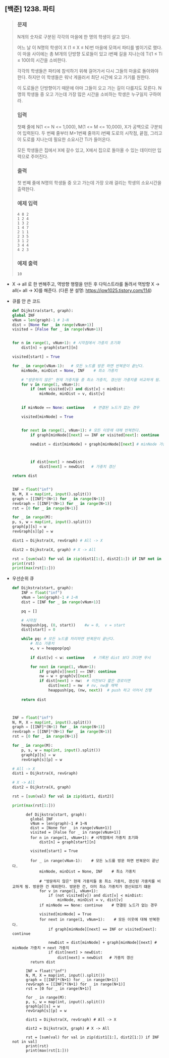 ## [백준] 1238. 파티

>### 문제
>
>N개의 숫자로 구분된 각각의 마을에 한 명의 학생이 살고 있다.
>
>어느 날 이 N명의 학생이 X (1 ≤ X ≤ N)번 마을에 모여서 파티를 벌이기로 했다. 이 마을 사이에는 총 M개의 단방향 도로들이 있고 i번째 길을 지나는데 Ti(1 ≤ Ti ≤ 100)의 시간을 소비한다.
>
>각각의 학생들은 파티에 참석하기 위해 걸어가서 다시 그들의 마을로 돌아와야 한다. 하지만 이 학생들은 워낙 게을러서 최단 시간에 오고 가기를 원한다.
>
>이 도로들은 단방향이기 때문에 아마 그들이 오고 가는 길이 다를지도 모른다. N명의 학생들 중 오고 가는데 가장 많은 시간을 소비하는 학생은 누구일지 구하여라.
>
>### 입력
>
>첫째 줄에 N(1 <= N <= 1,000), M(1 <= M <= 10,000), X가 공백으로 구분되어 입력된다. 두 번째 줄부터 M+1번째 줄까지 i번째 도로의 시작점, 끝점, 그리고 이 도로를 지나는데 필요한 소요시간 Ti가 들어온다.
>
>모든 학생들은 집에서 X에 갈수 있고, X에서 집으로 돌아올 수 있는 데이터만 입력으로 주어진다.
>
>### 출력
>
>첫 번째 줄에 N명의 학생들 중 오고 가는데 가장 오래 걸리는 학생의 소요시간을 출력한다.
>
>### 예제 입력
>
>```
>4 8 2
>1 2 4
>1 3 2
>1 4 7
>2 1 1
>2 3 5
>3 1 2
>3 4 4
>4 2 3
>```
>
>### 예제 출력
>
>```
>10
>```





* X -> all 로 한 번해주고, 역방향 행렬을 만든 후 다익스트라를 돌려서 역방향 X -> all(= all -> X)를 해준다. (다른 분 설명: https://jow1025.tistory.com/114)



* 큐를 안 쓴 코드

  ```python
  def Dijkstra(start, graph):
  global INF
  vNum = len(graph)-1 # 1~N
  dist = [None for _ in range(vNum+1)]
  visited = [False for _ in range(vNum+1)]
  
  
  for n in range(1, vNum+1): # 시작점에서 가중치 초기화
      dist[n] = graph[start][n]
  
  visited[start] = True
  
  for _ in range(vNum-1):	# 모든 노드를 방문 하면 반복문이 끝난다.
      minNode, minDist = None, INF    # 최소 가중치
  
      # "방문하지 않은" 현재 가중치들 중 최소 가중치, 갱신된 가중치를 비교하게 됨. 방문한 건 제외한다. 방문한 건, 이미 최소 가중치가 갱신되었기 떄문
      for v in range(1, vNum+1):
          if (not visited[v]) and dist[v] < minDist:
              minNode, minDist = v, dist[v]
  
      
      if minNode == None: continue    # 연결된 노드가 없는 경우
  
      visited[minNode] = True
  
  
      for next in range(1, vNum+1):	# 모든 이웃에 대해 반복한다.
          if graph[minNode][next] == INF or visited[next]: continue
  
          newDist = dist[minNode] + graph[minNode][next] # minNode 가중치 + next 가중치
  
  
  
          if dist[next] > newDist:
              dist[next] = newDist   # 가중치 갱신
  
  return dist
  
  
  INF = float("inf")
  N, M, X = map(int, input().split())
  graph = [[INF]*(N+1) for _ in range(N+1)]
  revGraph = [[INF]*(N+1) for _ in range(N+1)]
  rst = [0 for _ in range(N+1)]
  
  for _ in range(M):
  p, s, w = map(int, input().split())
  graph[p][s] = w
  revGraph[s][p] = w
  
  dist1 = Dijkstra(X, revGraph) # All -> X
  
  dist2 = Dijkstra(X, graph) # X -> All
  
  rst = [sum(val) for val in zip(dist1[1:], dist2[1:]) if INF not in val]
  print(rst)
  print(max(rst[1:]))
  
  ```
  
  



* 우선순위 큐

  ```python
  def Dijkstra(start, graph):
      INF = float("inf")
      vNum = len(graph)-1 # 1~N
      dist = [INF for _ in range(vNum+1)]
  
      pq = []
  
      # 시작점
      heappush(pq, (0, start))    #w = 0,  v = start
      dist[start] = 0
  
      while pq:	# 모든 노드를 처리하면 반복문이 끝난다.
          # 최소 가중치
          w, v = heappop(pq)
          
          if dist[v] < w: continue    # 기록된 dist 보다 크다면 무시
  
          for next in range(1, vNum+1):
              if graph[v][next] == INF: continue
              nw = w + graph[v][next]
              if dist[next] > nw:  # 이전보다 짧은 경로이면
                  dist[next] = nw  # nv, nw를 채택
                  heappush(pq, (nw, next))  # push 하고 이어서 진행
      
      return dist
  
  
  
  INF = float("inf")
  N, M, X = map(int, input().split())
  graph = [[INF]*(N+1) for _ in range(N+1)]
  revGraph = [[INF]*(N+1) for _ in range(N+1)]
  rst = [0 for _ in range(N+1)]
  
  for _ in range(M):
      p, s, w = map(int, input().split())
      graph[p][s] = w
      revGraph[s][p] = w
  
  # All -> X
  dist1 = Dijkstra(X, revGraph)
  
  # X -> All
  dist2 = Dijkstra(X, graph)
  
  rst = [sum(val) for val in zip(dist1, dist2)]
  
  print(max(rst[1:]))
  
  ```

  ```
        def Dijkstra(start, graph):
          global INF
          vNum = len(graph)-1 # 1~N
          dist = [None for _ in range(vNum+1)]
          visited = [False for _ in range(vNum+1)]
          for n in range(1, vNum+1): # 시작점에서 가중치 초기화
              dist[n] = graph[start][n]
      
          visited[start] = True
      
          for _ in range(vNum-1):    # 모든 노드를 방문 하면 반복문이 끝난다.
              minNode, minDist = None, INF    # 최소 가중치
      
              # "방문하지 않은" 현재 가중치들 중 최소 가중치, 갱신된 가중치를 비교하게 됨. 방문한 건 제외한다. 방문한 건, 이미 최소 가중치가 갱신되었기 떄문
              for v in range(1, vNum+1):
                  if (not visited[v]) and dist[v] < minDist:
                      minNode, minDist = v, dist[v]
              if minNode == None: continue    # 연결된 노드가 없는 경우
      
              visited[minNode] = True
              for next in range(1, vNum+1):    # 모든 이웃에 대해 반복한다.
                  if graph[minNode][next] == INF or visited[next]: continue
      
                  newDist = dist[minNode] + graph[minNode][next] # minNode 가중치 + next 가중치
                  if dist[next] > newDist:
                      dist[next] = newDist   # 가중치 갱신
          return dist
      
        INF = float("inf")
        N, M, X = map(int, input().split())
        graph = [[INF]*(N+1) for _ in range(N+1)]
        revGraph = [[INF]*(N+1) for _ in range(N+1)]
        rst = [0 for _ in range(N+1)]
      
        for _ in range(M):
        p, s, w = map(int, input().split())
        graph[p][s] = w
        revGraph[s][p] = w
      
        dist1 = Dijkstra(X, revGraph) # All -> X
      
        dist2 = Dijkstra(X, graph) # X -> All
      
        rst = [sum(val) for val in zip(dist1[1:], dist2[1:]) if INF not in val]
        print(rst)
        print(max(rst[1:]))
  ```
  
  